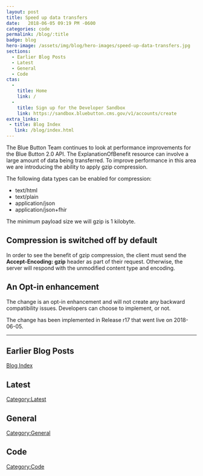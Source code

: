 ```yaml
---
layout: post
title: Speed up data transfers
date:   2018-06-05 09:19 PM -0600
categories: code
permalink: /blog/:title
badge: blog
hero-image: /assets/img/blog/hero-images/speed-up-data-transfers.jpg
sections:
  - Earlier Blog Posts
  - Latest
  - General
  - Code
ctas:
  -
    title: Home
    link: /
  -
    title: Sign up for the Developer Sandbox
    link: https://sandbox.bluebutton.cms.gov/v1/accounts/create
extra_links:
 - title: Blog Index
   link: /blog/index.html
---
```


The Blue Button Team continues to look at performance improvements for the Blue Button 2.0 API. The
ExplanationOfBenefit resource can involve a large amount of data being transferred. To improve performance
in this area we are introducing the ability to apply gzip compression.

The following data types can be enabled for compression:

- text/html
- text/plain
- application/json
- application/json+fhir

The minimum payload size we will gzip is 1 kilobyte.

## Compression is switched off by default

In order to see the benefit of gzip compression, the client must send the **Accept-Encoding: gzip** header as part of
their request. Otherwise, the server will respond with the unmodified content type and encoding.

## An Opt-in enhancement

The change is an opt-in enhancement and will not create any backward compatibility issues. Developers can choose to
implement, or not.

The change has been implemented in Release r17 that went live on 2018-06-05.

---
## Earlier Blog Posts

[Blog Index](/blog/)

## Latest

[Category:Latest](/blog/category/latest.html)

## General
[Category:General](/blog/category/general.html)

## Code
[Category:Code](/blog/category/code.html)
